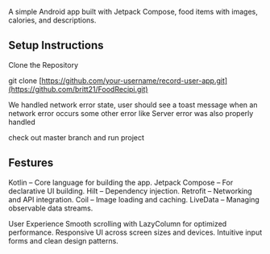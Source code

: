 A simple Android app built with Jetpack Compose,
 food items with images, calories, and descriptions.

## Setup Instructions
Clone the Repository

git clone [https://github.com/your-username/record-user-app.git](https://github.com/britt21/FoodRecipi.git)


We handled network error state, user should see a toast message when an network error occurs some other error like Server error was also properly handled 

check out master branch and run project

## Festures

Kotlin – Core language for building the app.
Jetpack Compose – For declarative UI building.
Hilt – Dependency injection.
Retrofit – Networking and API integration.
Coil – Image loading and caching.
LiveData – Managing observable data streams.


User Experience 
Smooth scrolling with LazyColumn for optimized performance.
Responsive UI across screen sizes and devices.
Intuitive input forms and clean design patterns.
